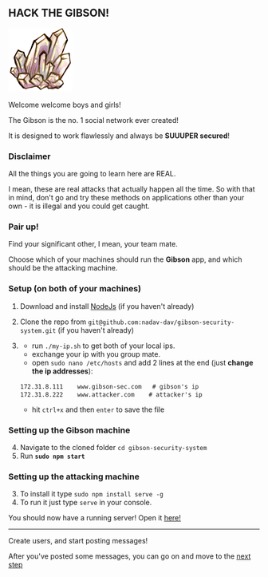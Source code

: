 HACK THE GIBSON!
----------------------
![image](img/ele_ice.png)

Welcome welcome boys and girls!

The Gibson is the no. 1 social network ever created!

It is designed to work flawlessly and always be **SUUUPER secured**!

### Disclaimer
All the things you are going to learn here are REAL.

I mean, these are real attacks that actually happen all the time. So with that in mind, don't go and try these methods on applications other than your own - it is illegal and you could get caught. 

### Pair up!
Find your significant other, I mean, your team mate.

Choose which of your machines should run the **Gibson** app, and which should be the attacking machine.

### Setup (on both of your machines)
1. Download and install [NodeJs](http://nodejs.org/) (if you haven't already)
2. Clone the repo from `git@github.com:nadav-dav/gibson-security-system.git` (if you haven't already)
3.	- run `./my-ip.sh` to get both of your local ips.
	- exchange your ip with you group mate.
	- open `sudo nano /etc/hosts` and add 2 lines at the end (just **change the ip addresses**):

	```
	172.31.8.111  	www.gibson-sec.com   # gibson's ip
	172.31.8.222  	www.attacker.com	# attacker's ip
	```
	- hit `ctrl+x` and then `enter` to save the file

### Setting up the Gibson machine 
4. Navigate to the cloned folder `cd gibson-security-system` 
5. Run **`sudo npm start`**

### Setting up the attacking machine
3. To install it type `sudo npm install serve -g`
4. To run it just type `serve` in your console.

You should now have a running server! Open it [here!](http://www.gibson-sec.com/)

- - -
Create users, and start posting messages!

After you've posted some messages, you can go on and move to the [next step](01-Tools.md)
